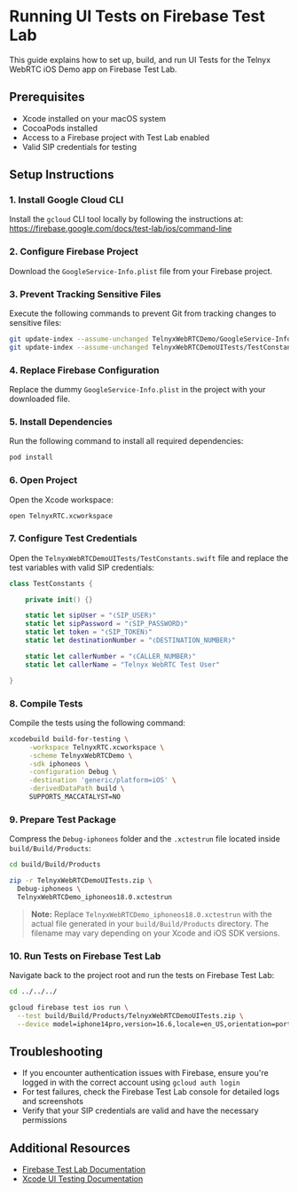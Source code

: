 # Running UI Tests on Firebase Test Lab

This guide explains how to set up, build, and run UI Tests for the Telnyx WebRTC iOS Demo app on Firebase Test Lab.

## Prerequisites

- Xcode installed on your macOS system
- CocoaPods installed
- Access to a Firebase project with Test Lab enabled
- Valid SIP credentials for testing

## Setup Instructions

### 1. Install Google Cloud CLI

Install the `gcloud` CLI tool locally by following the instructions at:
https://firebase.google.com/docs/test-lab/ios/command-line

### 2. Configure Firebase Project

Download the `GoogleService-Info.plist` file from your Firebase project.

### 3. Prevent Tracking Sensitive Files

Execute the following commands to prevent Git from tracking changes to sensitive files:

```sh
git update-index --assume-unchanged TelnyxWebRTCDemo/GoogleService-Info.plist
git update-index --assume-unchanged TelnyxWebRTCDemoUITests/TestConstants.swift
```

### 4. Replace Firebase Configuration

Replace the dummy `GoogleService-Info.plist` in the project with your downloaded file.

### 5. Install Dependencies

Run the following command to install all required dependencies:

```sh
pod install
```

### 6. Open Project

Open the Xcode workspace:

```sh
open TelnyxRTC.xcworkspace
```

### 7. Configure Test Credentials

Open the `TelnyxWebRTCDemoUITests/TestConstants.swift` file and replace the test variables with valid SIP credentials:

```swift
class TestConstants {

    private init() {}

    static let sipUser = "❬SIP_USER❭"
    static let sipPassword = "❬SIP_PASSWORD❭"
    static let token = "❬SIP_TOKEN❭"
    static let destinationNumber = "❬DESTINATION_NUMBER❭"

    static let callerNumber = "❬CALLER_NUMBER❭"
    static let callerName = "Telnyx WebRTC Test User"

}
```

### 8. Compile Tests

Compile the tests using the following command:

```sh
xcodebuild build-for-testing \
     -workspace TelnyxRTC.xcworkspace \
     -scheme TelnyxWebRTCDemo \
     -sdk iphoneos \
     -configuration Debug \
     -destination 'generic/platform=iOS' \
     -derivedDataPath build \
     SUPPORTS_MACCATALYST=NO
```

### 9. Prepare Test Package

Compress the `Debug-iphoneos` folder and the `.xctestrun` file located inside `build/Build/Products`:

```sh
cd build/Build/Products

zip -r TelnyxWebRTCDemoUITests.zip \
  Debug-iphoneos \
  TelnyxWebRTCDemo_iphoneos18.0.xctestrun
```

> **Note:** Replace `TelnyxWebRTCDemo_iphoneos18.0.xctestrun` with the actual file generated in your `build/Build/Products` directory. The filename may vary depending on your Xcode and iOS SDK versions.

### 10. Run Tests on Firebase Test Lab

Navigate back to the project root and run the tests on Firebase Test Lab:

```sh
cd ../../../

gcloud firebase test ios run \
  --test build/Build/Products/TelnyxWebRTCDemoUITests.zip \
  --device model=iphone14pro,version=16.6,locale=en_US,orientation=portrait
```

## Troubleshooting

- If you encounter authentication issues with Firebase, ensure you're logged in with the correct account using `gcloud auth login`
- For test failures, check the Firebase Test Lab console for detailed logs and screenshots
- Verify that your SIP credentials are valid and have the necessary permissions

## Additional Resources

- [Firebase Test Lab Documentation](https://firebase.google.com/docs/test-lab)
- [Xcode UI Testing Documentation](https://developer.apple.com/documentation/xctest/user_interface_tests)
